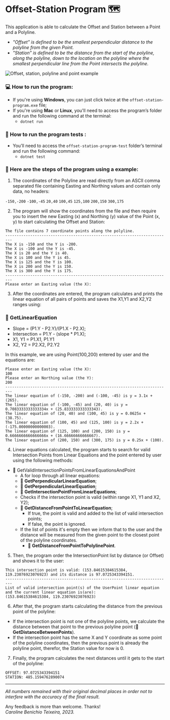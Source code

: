 # Offset-Station Program 🗺️

This application is able to calculate the Offset and Station between a Point and a Polyline. 
- <i>"Offset” is defined to be the smallest perpendicular distance to the polyline from the given Point.</i>
- <i>"Station” is defined to be the distance from the start of the polyline, along the polyline, down to the
location on the polyline where the smallest perpendicular line from the Point intersects the polyline.</i>

![Offset, station, polyline and point example](https://github.com/carolbenichio/offset-station-program/assets/78769105/00c7a717-d8ae-446a-89db-9ecc8098044f)

### 💻 How to run the program:

- If you're using **Windows**, you can just click twice at the ```offset-station-program.exe``` file;
- If you're using **Mac** or **Linux**, you'll need to access the program’s folder and run the following command at the terminal:
    - ```dotnet run```  

### 🧪 How to run the program tests :
- You’ll need to access the ```offset-station-program-test``` folder’s terminal and run the following command:
    - ```dotnet test``` 

###  Here are the steps of the program using a example:

1. The coordinates of the Polyline are read directly from an ASCII comma separated file containing Easting and Northing values and contain only data, no headers:

`-150,-200`
`-100,-45`
`20,40`
`100,45`
`125,100`
`200,150`
`300,175`

2. The program will show the coordinates from the file and then require you to insert the new Easting (x) and Northing (y) value of the Point (x, y) to start calculating the Offset and Station:

```
The file contains 7 coordinate points along the polyline.
-------------------------------------------------------------------------
The X is -150 and the Y is -200.
The X is -100 and the Y is -45.
The X is 20 and the Y is 40.
The X is 100 and the Y is 45.
The X is 125 and the Y is 100.
The X is 200 and the Y is 150.
The X is 300 and the Y is 175.
-------------------------------------------------------------------------
Please enter an Easting value (the X):
```

3. After the coordinates are entered, the program calculates and prints the linear equation of all pairs of points and saves the X1,Y1 and X2,Y2 ranges using:
### 🧮 GetLinearEquation
- Slope = (P1.Y - P2.Y)/(P1.X - P2.X);
- Intersection = P1.Y - (slope * P1.X);
- X1, Y1 = P1.X1, P1.Y1
- X2, Y2 = P2.X2, P2.Y2

In this example, we are using Point(100,200) entered by user and the equations are:

``` 
Please enter an Easting value (the X):
100
Please enter an Northing value (the Y):
200
-------------------------------------------------------------------------
The linear equation of (-150, -200) and (-100, -45) is y = 3.1x + (265).
The linear equation of (-100, -45) and (20, 40) is y = 0.7083333333333334x + (25.833333333333343).
The linear equation of (20, 40) and (100, 45) is y = 0.0625x + (38.75).
The linear equation of (100, 45) and (125, 100) is y = 2.2x + (-175.00000000000003).
The linear equation of (125, 100) and (200, 150) is y = 0.6666666666666666x + (16.66666666666667).
The linear equation of (200, 150) and (300, 175) is y = 0.25x + (100).
``` 

4. Linear equations calculated, the program starts to search for valid Intersection Points from Linear Equations and the point entered by user using the following methods:

- 🧮 GetValidIntersectionPointsFromLinearEquationsAndPoint
    - A for loop through all linear equations:
    - 🧮 **GetPerpendicularLinearEquation**;
    - 🧮 **GetPerpendicularLinearEquation**;
    - 🧮 **GetIntersectionPointFromLinearEquations**;
    - Checks if the intersection point is valid (within range X1, Y1 and X2, Y2);
    - 🧮 **GetDistanceFromPointToLinearEquation**; 
      - If true, the point is valid and added to the list of valid intersection points;
      - If false, the point is ignored.
    - If the list of points it's empty then we inform that to the user and the distance will be measured from the given point to the closest point of the polyline coordinates.
      - 🧮 **GetDistanceFromPointToPolylinePoint**.
    
5. Then, the program order the IntersectionPoint list by distance (or Offset) and shows it to the user:

```
This intersection point is valid: (153.84615384615384, 119.23076923076923) and its distance is 97.0725343394151.
-------------------------------------------------------------------------
List of valid intersection point(s) of the UserPoint linear equation and the current linear equation is(are):
(153.84615384615384, 119.23076923076923)
``` 

6. After that, the program starts calculating the distance from the previous point of the polyline:
- If the intersection point is not one of the polyline points, we calculate the distance between that point to the previous polyline point (🧮 **GetDistanceBetweenPoints**).
- If the intersection point has the same X and Y coordinate as some point of the polyline coordinates, then the previous point is already the polyline point, therefor, the Station value for now is 0.

7. Finally, the program calculates the next distances until it gets to the start of the polyline:

```
OFFSET: 97.0725343394151
STATION: 485.1594762890074
``` 

<hr>

<i>All numbers remained with their original decimal places in order not to interfere with the accuracy of the final result.</i>

Any feedback is more than welcome. Thanks! <br>
<i>Caroline Benichio Teixeira, 2023.</i>

